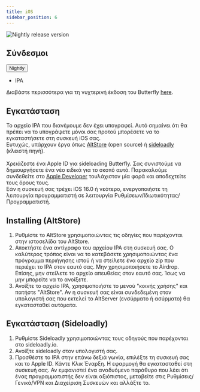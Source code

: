 ```yaml
---
title: iOS
sidebar_position: 6
---
```


![Nightly release version](https://img.shields.io/badge/dynamic/yaml?color=f7d28c\&label=Nightly\&query=%24.version\&url=https%3A%2F%2Fraw.githubusercontent.com%2FLinwoodDev%2Fbutterfly%2Fnightly%2Fapp%2Fpubspec.yaml\&style=for-the-badge)

## Σύνδεσμοι

<div className="dropdown dropdown--hoverable margin--sm">
  <button className="button button--outline button--danger button--lg">Nightly</button>
  <ul className="dropdown__menu">
    <li>
      <DownloadButton className="dropdown__link" href="https://github.com/LinwoodDev/butterfly/releases/download/nightly/linwood-butterfly-ios.ipa">
        IPA
      </DownloadButton>
    </li>
  </ul>
</div>

Διαβάστε περισσότερα για τη νυχτερινή έκδοση του Butterfly [here](/nightly).

## Εγκατάσταση

Το αρχείο IPA που διανέμουμε δεν έχει υπογραφεί. Αυτό σημαίνει ότι θα πρέπει να το υπογράψετε μόνοι σας προτού μπορέσετε να το εγκαταστήσετε στη συσκευή iOS σας. \
Ευτυχώς, υπάρχουν έργα όπως [AltStore](https://altstore.io) (open source) ή [sideloadly](https://sideloadly.io) (κλειστή πηγή). \
\
Χρειάζεστε ένα Apple ID για sideloading Butterfly. Σας συνιστούμε να δημιουργήσετε ένα νέο ειδικά για το σκοπό αυτό. Παρακαλούμε συνδεθείτε στο [Apple Developer](https://developer.apple.com) τουλάχιστον μία φορά και αποδεχτείτε τους όρους τους.
\
Εάν η συσκευή σας τρέχει iOS 16.0 ή νεότερο, ενεργοποιήστε τη λειτουργία προγραμματιστή σε λειτουργία Ρυθμίσεων/Ιδιωτικότητας/Προγραμματιστή.

## Installing (AltStore)

1. Ρυθμίστε το AltStore χρησιμοποιώντας τις οδηγίες που παρέχονται στην ιστοσελίδα του AltStore.
2. Αποκτήστε ένα αντίγραφο του αρχείου IPA στη συσκευή σας. Ο καλύτερος τρόπος είναι να το κατεβάσετε χρησιμοποιώντας ένα πρόγραμμα περιήγησης ιστού ή να στείλετε ένα αρχείο zip που περιέχει το IPA στον εαυτό σας. Μην χρησιμοποιήσετε το Airdrop. Επίσης, μην στείλετε το αρχείο απευθείας στον εαυτό σας. Ίσως να μην μπορείτε να το ανοίξετε.
3. Ανοίξτε το αρχείο IPA, χρησιμοποιήστε το μενού "κοινής χρήσης" και πατήστε "AltStore". Αν η συσκευή σας είναι συνδεδεμένη στον υπολογιστή σας που εκτελεί το AltServer (ενσύρματο ή ασύρματο) θα εγκατασταθεί αυτόματα.

## Εγκατάσταση (Sideloadly)

1. Ρυθμίστε Sideloadly χρησιμοποιώντας τους οδηγούς που παρέχονται στο sideloadly.io.
2. Ανοίξτε sideloadly στον υπολογιστή σας.
3. Προσθέστε το IPA στην επάνω δεξιά γωνία, επιλέξτε τη συσκευή σας και το Apple ID. Κάντε Κλικ Έναρξη. Η εφαρμογή θα εγκατασταθεί στη συσκευή σας.
   Αν εμφανιστεί ένα αναδυόμενο παράθυρο που λέει ότι ένας προγραμματιστής δεν είναι αξιόπιστος, μεταβείτε στις Ρυθμίσεις/Γενικά/VPN και Διαχείριση Συσκευών και αλλάξτε το.
